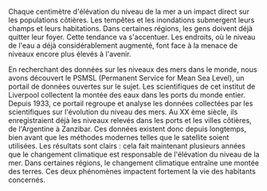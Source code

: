 Chaque centimètre d'élévation du niveau de la mer a un impact direct sur les populations côtières. Les tempêtes et les inondations submergent leurs champs et leurs habitations. Dans certaines régions, les gens doivent déjà quitter leur foyer. Cette tendance va s'accentuer. Les endroits, où le niveau de l'eau a déjà considérablement augmenté, font face à la menace de niveaux encore plus élevés à l'avenir.

En recherchant des données sur les niveaux des mers dans le monde, nous avons découvert le PSMSL (Permanent Service for Mean Sea Level), un portail de données ouvertes sur le sujet. Les scientifiques de cet institut de Liverpool collectent la montée des eaux dans les ports du monde entier. Depuis 1933, ce portail regroupe et analyse les données collectées par les scientifiques sur l'évolution du niveau des mers. Au XX ème siècle, ils enregistraient déjà les niveaux relevés dans les ports et les villes côtières, de l'Argentine à Zanzibar. Ces données existent donc depuis longtemps, bien avant que les méthodes modernes telles que le satellite soient utilisées. Les résultats sont clairs : cela fait maintenant plusieurs années que le changement climatique est responsable de l'élévation du niveau de la mer. Dans certaines régions, le changement climatique entraîne une montée des terres. Ces deux phénomènes impactent fortement la vie des habitants concernés.